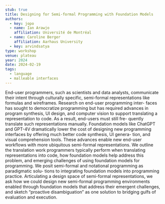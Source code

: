 ```yaml
---
stub: true
title: Designing for Semi-formal Programming with Foundation Models
authors:
  - key: jopo
  - name: Ian Arawjo
    affiliation: Université de Montréal
  - name: Caroline Berger
    affiliation: Aarhaus University
  - key: arvindsatya
type: workshop
venue: plateau
year: 2024
date: 2024-02-19
tags:
  - language
  - malleable interfaces
---
```

End-user programmers, such as scientists and data analysts, communicate their intent through culturally specific, semi-formal representations like formulas and wireframes. Research on end-user programming inter- faces has sought to democratize programming but has required advances in program synthesis, UI design, and computer vision to support translating a representation to code. As a result, end-users must still fre- quently translate such representations manually. Foundation models like ChatGPT and GPT-4V dramatically lower the cost of designing new programming interfaces by offering much better code synthesis, UI genera- tion, and visual comprehension tools. These advances enable new end-user workflows with more ubiquitous semi-formal representations. We outline the translation work programmers typically perform when translating representations into code, how foundation models help address this problem, and emerging challenges of using foundation models for programming. We posit semi-formal and notational programming as paradigmatic solu- tions to integrating foundation models into programming practice. Articulating a design space of semi-formal representations, we ask how we could design new semi-formal programming environments enabled through foundation models that address their emergent challenges, and sketch “proactive disambiguation” as one solution to bridging gulfs of evaluation and execution.
